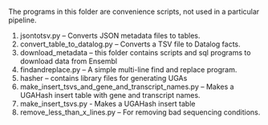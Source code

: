 The programs in this folder are convenience scripts, not used in a particular pipeline. 


1. jsontotsv.py – Converts JSON metadata files to tables.
2. convert_table_to_datalog.py – Converts a TSV file to Datalog facts.
3. download_metadata – this folder contains scripts and sql programs to download data from Ensembl
4. findandreplace.py – A simple multi-line find and replace program. 
5. hasher – contains library files for generating UGAs  
6. make_insert_tsvs_and_gene_and_transcript_names.py – Makes a UGAHash insert table with gene and transcript names. 
7. make_insert_tsvs.py -  Makes a UGAHash insert table
8. remove_less_than_x_lines.py – For removing bad sequencing conditions. 


